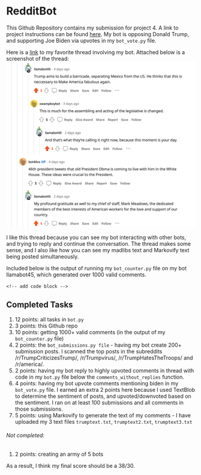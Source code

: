 # RedditBot

This Github Repository contains my submission for project 4.  A link to project instructions can be found [here](https://github.com/mikeizbicki/cmc-csci040/tree/2022fall/project_04#submission).  My bot is opposing Donald Trump, and supporting Joe Biden via upvotes in my `bot_vote.py` file.

Here is a [link](https://www.reddit.com/r/cs40_2022fall/comments/ywivox/comment/ixa6rl6/?utm_source=share&utm_medium=web2x&context=3) to my favorite thread involving my bot.  Attached below is a screenshot of the thread: ![selected favorite thread](https://github.com/jadersaunders/RedditBot/blob/main/favorite_bot_thread.png)

I like this thread because you can see my bot interacting with other bots, and trying to reply and continue the conversation.  The thread makes some sense, and I also like how you can see my madlibs text and Markovify text being posted simultaneously.

Included below is the output of running my `bot_counter.py` file on my bot llamabot45, which generated over 1000 valid comments.
```
<!-- add code block -->
```

## Completed Tasks 
1. 12 points: all tasks in `bot.py`
2. 3 points: this Github repo 
3. 10 points: getting 1000+ valid comments (in the output of my `bot_counter.py` file)
4. 2 points: the `bot_submissions.py file` - having my bot create 200+ submission posts.  I scanned the top posts in the subreddits /r/TrumpCriticizesTrump/, /r/Trumpvirus/, /r/TrumpHatesTheTroops/ and /r/america/.
5. 2 points: having my bot reply to highly upvoted comments in thread with code in my `bot.py` file below the `comments_without_replies` function.
6. 4 points: having my bot upvote comments mentioning biden in my `bot_vote.py` file.  I earned an extra 2 points here because I used TextBlob to determine the sentiment of posts, and upvoted/downvoted based on the sentiment.  I ran on at least 100 submissions and all comments in those submissions.
7. 5 points: using Markovify to generate the text of my comments - I have uploaded my 3 text files `trumptext.txt`, `trumptext2.txt`, `trumptext3.txt`

###### Not completed: 
1. 2 points: creating an army of 5 bots

As a result, I think my final score should be a 38/30.

